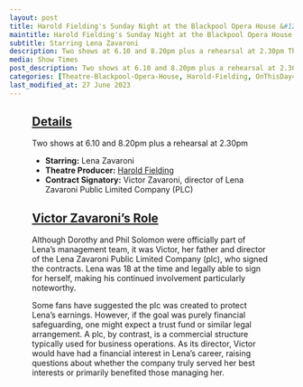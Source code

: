 ```yaml
---
layout: post
title: Harold Fielding's Sunday Night at the Blackpool Opera House &#124; 4 July 1982
maintitle: Harold Fielding's Sunday Night at the Blackpool Opera House
subtitle: Starring Lena Zavaroni
description: Two shows at 6.10 and 8.20pm plus a rehearsal at 2.30pm The Contract for the show was signed by Victor Zavaroni.
media: Show Times
post_description: Two shows at 6.10 and 8.20pm plus a rehearsal at 2.30pm
categories: [Theatre-Blackpool-Opera-House, Harold-Fielding, OnThisDay4July]
last_modified_at: 27 June 2023
---
```


<figure class="fig3">
  <div class="CardLayout">
    <div class="CardItem">
      <h2 id="infobox1" class="infobox"><a href="#infobox1">Details</a></h2>
      <div class="CardItem split">
        <p>Two shows at 6.10 and 8.20pm plus a rehearsal at 2.30pm</p>
        <ul>
          <li><strong>Starring:</strong> Lena Zavaroni</li>
          <li><strong>Theatre Producer:</strong> <a href="/1916-12-04-harold-fielding">Harold Fielding</a></li>
          <li><strong>Contract Signatory:</strong> Victor Zavaroni, director of Lena Zavaroni Public Limited Company (PLC)</li>
        </ul>
      </div>
    </div>
  </div>
</figure>

<figure class="fig3">
  <div class="CardLayout">
    <div class="CardItem">
      <h2 id="infobox2" class="infobox"><a href="#infobox2">Victor Zavaroni’s Role</a></h2>
      <div class="CardItem split">
        <p>Although Dorothy and Phil Solomon were officially part of Lena’s management team, it was Victor, her father and director of the Lena Zavaroni Public Limited Company (plc), who signed the contracts. Lena was 18 at the time and legally able to sign for herself, making his continued involvement particularly noteworthy.</p>
        <p>Some fans have suggested the plc was created to protect Lena’s earnings. However, if the goal was purely financial safeguarding, one might expect a trust fund or similar legal arrangement. A plc, by contrast, is a commercial structure typically used for business operations. As its director, Victor would have had a financial interest in Lena’s career, raising questions about whether the company truly served her best interests or primarily benefited those managing her.</p>
      </div>
    </div>
  </div>
</figure>
